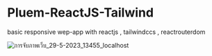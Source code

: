 ﻿# Pluem-ReactJS-Tailwind
 
 basic responsive wep-app with reactjs , tailwindccs , reactrouterdom

![การจับภาพเว็บ_29-5-2023_13455_localhost](https://github.com/p1u3m/Pluem-ReactJS-Tailwind/assets/10558448/e026b0c6-3a56-441d-a2fe-7678d3985f5b)
